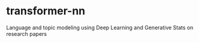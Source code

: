 # transformer-nn
Language and topic modeling using Deep Learning and Generative Stats on research papers
